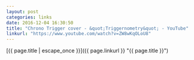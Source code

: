 ```yaml
---
layout: post
categories: links
date: 2016-12-04 16:30:50
title: "Chrono Trigger cover - &quot;Triggernometry&quot; - YouTube"
linkurl: "https://www.youtube.com/watch?v=ZW8wKqOLoU8"
---
```

[{{ page.title | escape_once }}]({{ page.linkurl }} "{{ page.title }}")
